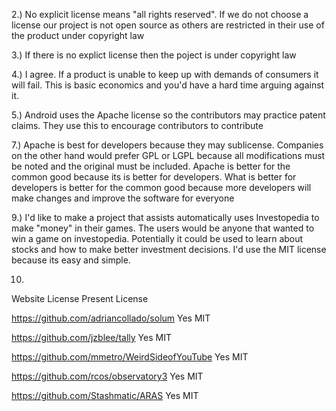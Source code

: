 2.) No explicit license means "all rights reserved". If we do not choose a license our project is not open source as others are restricted in their use of the product under copyright law

3.) If there is no explict license then the poject is under copyright law

4.) I agree. If a product is unable to keep up with demands of consumers it will fail. This is basic economics and you'd have a hard time arguing against it. 

5.) Android uses the Apache license so the contributors may practice patent claims. They use this to encourage contributors to contribute

7.) Apache is best for developers because they may sublicense. Companies on the other hand would prefer GPL or LGPL because all modifications must be noted and the original must be included. Apache is better for the common good because its is better for developers. What is better for developers is better for the common good  because more developers will make changes and improve the software for everyone

9.) I'd like to make a project that assists automatically uses Investopedia to make "money" in their games. The users would be anyone that wanted to win a game on investopedia. Potentially it could be used to learn about stocks and how to make better investment decisions. I'd use the MIT license because its easy and simple.

10.

Website                                   License Present		License

https://github.com/adriancollado/solum          Yes				MIT

https://github.com/jzblee/tally                 Yes				MIT

https://github.com/mmetro/WeirdSideofYouTube    Yes				MIT

https://github.com/rcos/observatory3            Yes				MIT

https://github.com/Stashmatic/ARAS              Yes				MIT	